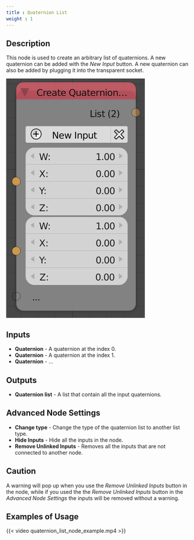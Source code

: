 ```yaml
---
title : Quaternion List
weight : 1
---
```


## Description

This node is used to create an arbitrary list of quaternions. A new
quaternion can be added with the *New Input* button. A new quaternion
can also be added by plugging it into the transparent socket.

![image](quaternion_list_node.png)

## Inputs

- **Quaternion** - A quaternion at the index 0.
- **Quaternion** - A quaternion at the index 1.
- **Quaternion** - ...

## Outputs

- **Quaternion list** - A list that contain all the input quaternions.

## Advanced Node Settings

- **Change type** - Change the type of the quaternion list to another
    list type.
- **Hide Inputs** - Hide all the inputs in the node.
- **Remove Unlinked Inputs** - Removes all the inputs that are not
    connected to another node.

## Caution

A warning will pop up when you use the *Remove Unlinked Inputs* button
in the node, while if you used the the *Remove Unlinked Inputs* button
in the *Advanced Node Settings* the inputs will be removed without a
warning.

## Examples of Usage

{{< video quaternion_list_node_example.mp4 >}}

